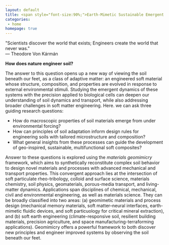 ```yaml
---
layout: default
title: <span style="font-size:90%;">Earth-Mimetic Sustainable Emergent Matter<br><span style="font-size:60%;"><b>Materials Geomimicry | Functional Suspensions | Biofluid Dynamics
categories:
 - home
homepage: true
---
```


"Scientists discover the world that exists; Engineers create the world that never was."<br>
— Theodore Von Kármán

<b>How does nature engineer soil?</b>

The answer to this question opens up a new way of viewing the soil beneath our feet, as a class of adaptive matter: an engineered soft material whose structure, composition, and properties are evolved in response to external environmental stimuli. Studying the emergent dynamics of these systems with the precision applied to biological cells can deepen our understanding of soil dynamics and transport, while also addressing broader challenges in soft matter engineering. Here. we can ask three guiding research questions:
<ul>
    <li>How do macroscopic properties of soil materials emerge from under environmental forcing?</li>
    <li>How can principles of soil adaptation inform design rules for engineering soils with tailored microstructure and composition?</li>
    <li>What general insights from these processes can guide the development of geo-inspired, sustainable, multifunctional soft composites?</li>
</ul>

Answer to these questions is explored using the <i>materials geomimicry</i> framework, which aims to synthetically reconstitute complex soil behavior to design novel materials and processes with advanced mechanical and transport properties. This convergent approach lies at the intersection of soft particulate rheo-tribology, colloid and surface science, materials chemistry, soil physics, geomaterials, porous-media transport, and living-matter dynamics. Applications span disciplines of chemical, mechanical, civil and environmental engineering, as well as materials science. They can be broadly classified into two areas: (a) geomimetic materials and process design (mechanical memory materials, soft matter–neural interfaces, earth-mimetic fluidic devices, and soft particuology for critical mineral extraction), and (b) soft earth engineering (climate-responsive soil, resilient building materials, precision agriculture, and space manufacturing-terraforming applications). Geomimicry offers a powerful framework to both discover new principles and engineer improved systems by observing the soil beneath our feet.




